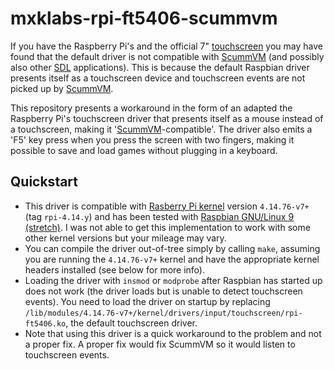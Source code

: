 # mxklabs-rpi-ft5406-scummvm
If you have the Raspberry Pi's and the official 7" [touchscreen](https://www.raspberrypi.org/products/raspberry-pi-touch-display/) you may have found that the default driver is not compatible with [ScummVM](https://www.scummvm.org/) (and possibly also other [SDL](https://www.libsdl.org/) applications). This is because the default Raspbian driver presents itself as a touchscreen device and touchscreen events are not picked up by [ScummVM](https://www.scummvm.org/). 

This repository presents a workaround in the form of an adapted the Raspberry Pi's touchscreen driver that presents itself as a mouse instead of a touchscreen, making it '[ScummVM](https://www.scummvm.org/)-compatible'. The driver also emits a 'F5' key press when you press the screen with two fingers, making it possible to save and load games without plugging in a keyboard.

## Quickstart
* This driver is compatible with [Rasberry Pi kernel](https://github.com/raspberrypi/linux) version `4.14.76-v7+` (tag `rpi-4.14.y`) and has been tested with [Raspbian GNU/Linux 9 (stretch)](https://www.raspberrypi.org/downloads/). I was not able to get this implementation to work with some other kernel versions but your mileage may vary.
* You can compile the driver out-of-tree simply by calling `make`, assuming you are running the `4.14.76-v7+` kernel and have the appropriate kernel headers installed (see below for more info).
* Loading the driver with `insmod` or `modprobe` after Raspbian has started up does not work (the driver loads but is unable to detect touchscreen events). You need to load the driver on startup by replacing `/lib/modules/4.14.76-v7+/kernel/drivers/input/touchscreen/rpi-ft5406.ko`, the default touchscreen driver.
* Note that using this driver is a quick workaround to the problem and not a proper fix. A proper fix would fix ScummVM so it would listen to touchscreen events.
